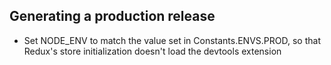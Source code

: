 ## Generating a production release

- Set NODE_ENV to match the value set in Constants.ENVS.PROD, so that Redux's store initialization doesn't load the devtools extension